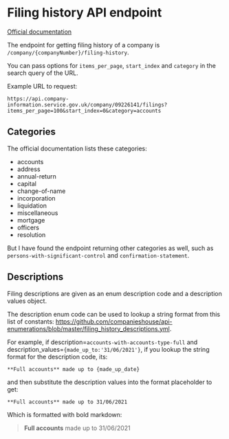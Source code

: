# Filing history API endpoint
[Official documentation](https://developer-specs.company-information.service.gov.uk/companies-house-public-data-api/reference/filing-history)

The endpoint for getting filing history of a company is `/company/{companyNumber}/filing-history`. 

You can pass options for `items_per_page`, `start_index` and `category` in the search query of the URL.

Example URL to request: 
```
https://api.company-information.service.gov.uk/company/09226141/filings?items_per_page=100&start_index=0&category=accounts
```

## Categories
The official documentation lists these categories:

   - accounts
   - address
   - annual-return
   - capital
   - change-of-name
   - incorporation
  -  liquidation
   - miscellaneous
  -  mortgage
 -   officers
-    resolution

But I have found the endpoint returning other categories as well, such as `persons-with-significant-control` and `confirmation-statement`.

## Descriptions
Filing descriptions are given as an enum description code and a description values object.

The description enum code can be used to lookup a string format from this list of constants: https://github.com/companieshouse/api-enumerations/blob/master/filing_history_descriptions.yml.

For example, if description=`accounts-with-accounts-type-full` and description_values=`{made_up_to:'31/06/2021'}`, if you lookup the string format for the description code, its:
```
**Full accounts** made up to {made_up_date}
```
and then substitute the description values into the format placeholder to get:

```
**Full accounts** made up to 31/06/2021
```
Which is formatted with bold markdown:
> **Full accounts** made up to 31/06/2021
